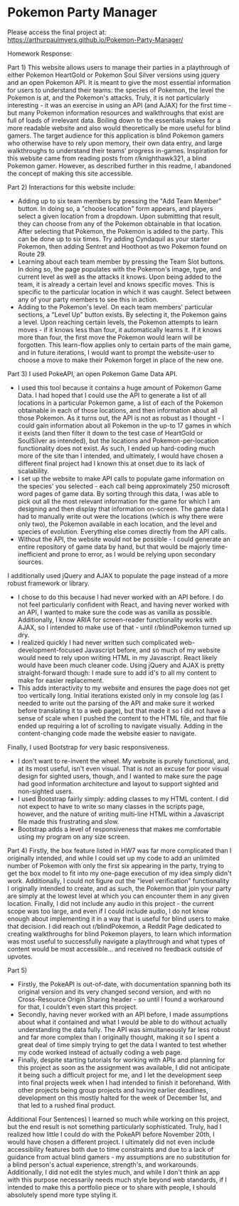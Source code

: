 # Pokemon Party Manager

Please access the final project at: https://arthurpaulmyers.github.io/Pokemon-Party-Manager/

Homework Response:

Part 1)
This website allows users to manage their parties in a playthrough of either Pokemon HeartGold or Pokemon Soul Silver versions using jquery and an open Pokemon API. It is meant to give the most essential information for users to understand their teams: the species of Pokemon, the level the Pokemon is at, and the Pokemon's attacks. Truly, it is not particularly interesting - it was an exercise in using an API (and AJAX) for the first time - but many Pokemon information resources and walkthroughs that exist are full of loads of irrelevant data. Boiling down to the essentials makes for a more readable website and also would theoretically be more useful for blind gamers. The target audience for this application is blind Pokemon gamers who otherwise have to rely upon memory, their own data entry, and large walkthroughs to understand their teams' progress in-games. Inspiration for this website came from reading posts from r/knighthawk321, a blind Pokemon gamer. However, as described further in this readme, I abandoned the concept of making this site accessible.

Part 2)
Interactions for this website include:
- Adding up to six team members by pressing the "Add Team Member" button. In doing so, a "choose location" form appears, and players select a given location from a dropdown. Upon submitting that result, they can choose from any of the Pokemon obtainable in that location. After selecting that Pokemon, the Pokemon is added to the party. This can be done up to six times. Try adding Cyndaquil as your starter Pokemon, then adding Sentret and Hoothoot as two Pokemon found on Route 29.
- Learning about each team member by pressing the Team Slot buttons. In doing so, the page populates with the Pokemon's image, type, and current level as well as the attacks it knows. Upon being added to the team, it is already a certain level and knows specific moves. This is specific to the particular location in which it was caught. Select between any of your party members to see this in action.
- Adding to the Pokemon's level. On each team members' particular sections, a "Level Up" button exists. By selecting it, the Pokemon gains a level. Upon reaching certain levels, the Pokemon attempts to learn moves - if it knows less than four, it automatically learns it. If it knows more than four, the first move the Pokemon would learn will be forgotten. This learn-flow applies only to certain parts of the main game, and in future iterations, I would want to prompt the website-user to choose a move to make their Pokemon forget in place of the new one.

Part 3)
I used PokeAPI, an open Pokemon Game Data API.
- I used this tool because it contains a huge amount of Pokemon Game Data. I had hoped that I could use the API to generate a list of all locations in a particular Pokemon game, a list of each of the Pokemon obtainable in each of those locations, and then information about all those Pokemon. As it turns out, the API is not as robust as I thought - I could gain information about all Pokemon in the up-to 17 games in which it exists (and then filter it down to the test case of HeartGold or SoulSilver as intended), but the locations and Pokemon-per-location functionality does not exist. As such, I ended up hard-coding much more of the site than I intended, and ultimately, I would have chosen a different final project had I known this at onset due to its lack of scalability.
- I set up the website to make API calls to populate game information on the species' you selected - each call being approximately 250 microsoft word pages of game data. By sorting through this data, I was able to pick out all the most relevant information for the game for which I am designing and then display that information on-screen. The game data I had to manually write out were the locations (which is why there were only two), the Pokemon available in each location, and the level and species of evolution. Everything else comes directly from the API calls.
- Without the API, the website would not be possible - I could generate an entire repository of game data by hand, but that would be majorly time-inefficient and prone to error, as I would be relying upon secondary sources.

I additionally used jQuery and AJAX to populate the page instead of a more robust framework or library.
- I chose to do this because I had never worked with an API before. I do not feel particularly confident with React, and having never worked with an API, I wanted to make sure the code was as vanilla as possible. Additionally, I know ARIA for screen-reader functionality works with AJAX, so I intended to make use of that - until r/blindPokemon turned up dry.
- I realized quickly I had never written such complicated web-development-focused Javascript before, and so much of my website would need to rely upon writing HTML in my Javascript. React likely would have been much cleaner code. Using jQuery and AJAX is pretty straight-forward though: I made sure to add id's to all my content to make for easier replacement.
- This adds interactivity to my website and ensures the page does not get too vertically long. Initial iterations existed only in my console log (as I needed to write out the parsing of the API and make sure it worked before translating it to a web page), but that made it so I did not have a sense of scale when I pushed the content to the HTML file, and that file ended up requiring a lot of scrolling to navigate visually. Adding in the content-changing code made the website easier to navigate.

Finally, I used Bootstrap for very basic responsiveness.
- I don't want to re-invent the wheel. My website is purely functional, and, at its most useful, isn't even visual. That is not an excuse for poor visual design for sighted users, though, and I wanted to make sure the page had good information architecture and layout to support sighted and non-sighted users.
- I used Bootstrap fairly simply: adding classes to my HTML content. I did not expect to have to write so many classes in the scripts page, however, and the nature of writing multi-line HTML within a Javascript file made this frustrating and slow.
- Bootstrap adds a level of responsiveness that makes me comfortable using my program on any size screen.

Part 4)
Firstly, the box feature listed in HW7 was far more complicated than I originally intended, and while I could set up my code to add an unlimited number of Pokemon with only the first six appearing in the party, trying to get the box model to fit into my one-page execution of my idea simply didn't work. Additionally, I could not figure out the "level verification" functionality I originally intended to create, and as such, the Pokemon that join your party are simply at the lowest level at which you can encounter them in any given location. Finally, I did not include any audio in this project - the current scope was too large, and even if I could include audio, I do not know enough about implementing it in a way that is useful for blind users to make that decision. I did reach out r/blindPokemon, a Reddit Page dedicated to creating walkthroughs for blind Pokemon players, to learn which information was most useful to successfully navigate a playthrough and what types of content would be most accessible... and received no feedback outside of upvotes. 

Part 5)
- Firstly, the PokeAPI is out-of-date, with documentation spanning both its original version and its very changed second version, and with no Cross-Resource Origin Sharing header - so until I found a workaround for that, I couldn't even start this project.
- Secondly, having never worked with an API before, I made assumptions about what it contained and what I would be able to do without actually understanding the data fully. The API was simultaneously far less robust and far more complex than I originally thought, making it so I spent a great deal of time simply trying to get the data I wanted to test whether my code worked instead of actually coding a web page.
- Finally, despite starting tutorials for working with APIs and planning for this project as soon as the assignment was available, I did not anticipate it being such a difficult project for me, and I let the development seep into final projects week when I had intended to finish it beforehand. With other projects being group projects and having earlier deadlines, development on this mostly halted for the week of December 1st, and that led to a rushed final product.

Additional Four Sentences)
I learned so much while working on this project, but the end result is not something particularly sophisticated. Truly, had I realized how little I could do with the PokeAPI before November 20th, I would have chosen a different project. I ultimately did not even include accessibility features both due to time constraints and due to a lack of guidance from actual blind gamers - my assumptions are no substitution for a blind person's actual experience, strength's, and workarounds. Additionally, I did not edit the styles much, and while I don't think an app with this purpose necessarily needs much style beyond web standards, if I intended to make this a portfolio piece or to share with people, I should absolutely spend more type styling it.